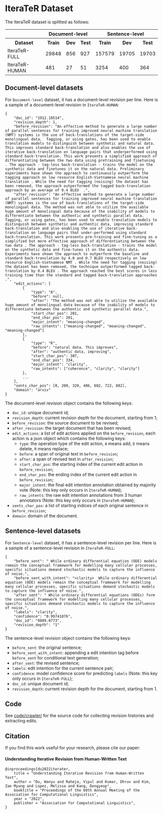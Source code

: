 # IteraTeR Dataset

The IteraTeR dataset is splitted as follows:
<table>
	<tr>
		<th></th>
		<th colspan='3'>Document-level</th>
		<th colspan='3'>Sentence-level</th>
	</tr>
	<tr>
		<th>Dataset</th>
		<th>Train</th>
		<th>Dev</th>
		<th>Test</th>
		<th>Train</th>
		<th>Dev</th>
		<th>Test</th>
	</tr>
	<tr>
		<td>IteraTeR-FULL</td>
		<td>29848</td>
		<td>856</td>
		<td>927</td>
		<td>157579</td>
		<td>19705</td>
		<td>19703</td>
	</tr>
	<tr>
		<td>IteraTeR-HUMAN</td>
		<td>481</td>
		<td>27</td>
		<td>51</td>
		<td>3254</td>
		<td>400</td>
		<td>364</td>
	</tr>
</table>


## Document-level datasets
For `Document-level` dataset, it has a document-level revision per line. Here is a sample of a document-level revision in `IteraTeR-HUMAN`:
```
{
	"doc_id": "1912.10514", 
	"revision_depth": 1, 
	"before_revision": "An effective method to generate a large number of parallel sentences for training improved neural machine translation (NMT) systems is the use of back-translations of the target-side monolingual data.  Tagging, or using gates, has been used to enable translation models to distinguish between synthetic and natural data. This improves standard back-translation and also enables the use of iterative back-translation on language pairs that underperformed using standard back-translation. This work presents a simplified approach of differentiating between the two data using pretraining and finetuning . The approach - tag-less back-translation - trains the model on the synthetic data and finetunes it on the natural data. Preliminary experiments have shown the approach to continuously outperform the tagging approach on low resource English-Vietnamese neural machine translation . While the need for tagging (noising) the dataset has been removed, the approach outperformed the tagged back-translation approach by an average of 0.4 BLEU  .", 
	"after_revision": "An effective method to generate a large number of parallel sentences for training improved neural machine translation (NMT) systems is the use of back-translations of the target-side monolingual data. The method was not able to utilize the available huge amount of monolingual data because of the inability of models to differentiate between the authentic and synthetic parallel data. Tagging, or using gates, has been used to enable translation models to distinguish between synthetic and authentic data, improving standard back-translation and also enabling the use of iterative back-translation on language pairs that under-performed using standard back-translation. This work presents pre-training and fine-tuning as a simplified but more effective approach of differentiating between the two data . The approach - tag-less back-translation - trains the model on the synthetic data and fine-tunes it on the authentic data. Experiments have shown the approach to outperform the baseline and standard back-translation by 4.0 and 0.7 BLEU respectively on low resource English-Vietnamese NMT . While the need for tagging (noising) the dataset has been removed, the technique outperformed tagged back-translation by 0.4 BLEU . The approach reached the best scores in less training time than the standard and tagged back-translation approaches .", 
	"edit_actions": [
		{
			"type": "A", 
			"before": null, 
			"after": "The method was not able to utilize the available huge amount of monolingual data because of the inability of models to differentiate between the authentic and synthetic parallel data.", 
			"start_char_pos": 201, 
			"end_char_pos": 201, 
			"major_intent": "meaning-changed", 
			"raw_intents": ["meaning-changed", "meaning-changed", "meaning-changed"]
		}, 
		{
			"type": "R", 
			"before": "natural data. This improves", 
			"after": "authentic data, improving", 
			"start_char_pos": 307, 
			"end_char_pos": 334, 
			"major_intent": "clarity", 
			"raw_intents": ["coherence", "clarity", "clarity"]
		}, 
		...
	], 
	"sents_char_pos": [0, 200, 320, 486, 602, 722, 882], 
	"domain": "arxiv"
}
```
The document-level revision object contains the following keys:
- `doc_id`: unique document id;
- `revision_depth`: current revision depth for the document, starting from 1;
- `before_revision`: the source document to be revised;
- `after_revision`: the target document that has been revised;
- `edit_actions`: a list of edit actions applied on the `before_revision`, each action is a json object which contains the following keys:
	- `type`: the operation type of the edit action, `A` means add, `D` means delete, `R` means replace;
	- `before`: a span of original text in `before_revision`;
	- `after`: a span of revised text in `after_revision`;
	- `start_char_pos`: the starting index of the current edit action in `before_revision`;
	- `end_char_pos`: the ending index of the current edit action in `before_revision`;
	- `major_intent`: the final edit intention annotation obtained by majority vote (Note: this key only occurs in `IteraTeR-HUMAN`);
	- `raw_intents`: the raw edit intention annotations from 3 human annotators (Note: this key only occurs in `IteraTeR-HUMAN`);
- `sents_char_pos`: a list of starting indices of each original sentence in `before_revision`;
- `domain`: domain of the document.


## Sentence-level datasets
For `Sentence-level` dataset, it has a sentence-level revision per line. Here is a sample of a sentence-level revision in `IteraTeR-FULL`:
```
{
	"before_sent": " While ordinary differential equation (ODE) models remain the conceptual framework for modelling many cellular processes, specific situations demand stochastic models to capture the influence of noise.", 
	"before_sent_with_intent": "<clarity>  While ordinary differential equation (ODE) models remain the conceptual framework for modelling many cellular processes, specific situations demand stochastic models to capture the influence of noise.", 
	"after_sent": " While ordinary differential equations (ODEs) form the conceptual framework for modelling many cellular processes, specific situations demand stochastic models to capture the influence of noise.", 
	"labels": "clarity", 
	"confidence": "0.99741876", 
	"doc_id": "0809.0773", 
	"revision_depth": "1"
}
```
The sentence-level revision object contains the following keys:
- `before_sent`: the original sentence;
- `before_sent_with_intent`: appending a edit intention tag before `before_sent` for conditional text generation;
- `after_sent`: the revised sentence;
- `labels`: edit intention for the current sentence pair; 
- `confidence`: model confidence score for predicting `labels` (Note: this key only occurs in `IteraTeR-FULL`);
- `doc_id`: unique document id;
- `revision_depth`: current revision depth for the document, starting from 1.


## Code
See [code/crawler/](https://github.com/vipulraheja/IteraTeR/tree/main/code/crawler) for the source code for collecting revision histories and extracting edits.


## Citation
If you find this work useful for your research, please cite our paper:

#### Understanding Iterative Revision from Human-Written Text
```
@inproceedings{du2022iterater,
    title = "Understanding Iterative Revision from Human-Written Text",
    author = "Du, Wanyu and Raheja, Vipul and Kumar, Dhruv and Kim, Zae Myung and Lopez, Melissa and Kang, Dongyeop",
    booktitle = "Proceedings of the 60th Annual Meeting of the Association for Computational Linguistics",
    year = "2022",
    publisher = "Association for Computational Linguistics",
}
```

